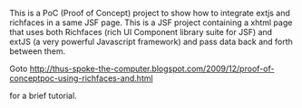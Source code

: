 This is a PoC (Proof of Concept) project to show how to integrate extjs and richfaces in a same JSF page. This is a JSF project containing a xhtml page that uses both Richfaces (rich UI Component library suite for JSF) and extJS (a very powerful Javascript framework) and pass data back and forth between them.

Goto http://thus-spoke-the-computer.blogspot.com/2009/12/proof-of-conceptpoc-using-richfaces-and.html

for a brief tutorial.